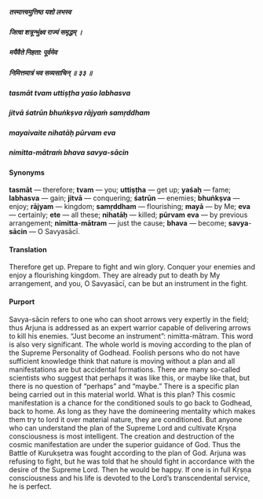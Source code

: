 ##### तस्मात्त्वमुत्तिष्ठ यशो लभस्व
##### जित्वा शत्रून्भुंक्ष्व राज्यं समृद्धम् ।
##### मयैवैते निहता: पूर्वमेव
##### निमित्तमात्रं भव सव्यसाचिन् ॥ ३३ ॥

##### tasmāt tvam uttiṣṭha yaśo labhasva
##### jitvā śatrūn bhuṅkṣva rājyaṁ samṛddham
##### mayaivaite nihatāḥ pūrvam eva
##### nimitta-mātraṁ bhava savya-sācin

#### Synonyms

**tasmāt** — therefore; **tvam** — you; **uttiṣṭha** — get up; **yaśaḥ** — fame; **labhasva** — gain; **jitvā** — conquering; **śatrūn** — enemies; **bhuṅkṣva** — enjoy; **rājyam** — kingdom; **samṛddham** — flourishing; **mayā** — by Me; **eva** — certainly; **ete** — all these; **nihatāḥ** — killed; **pūrvam** **eva** — by previous arrangement; **nimitta**-**mātram** — just the cause; **bhava** — become; **savya**-**sācin** — O Savyasācī.

#### Translation

Therefore get up. Prepare to fight and win glory. Conquer your enemies and enjoy a flourishing kingdom. They are already put to death by My arrangement, and you, O Savyasācī, can be but an instrument in the fight.

#### Purport

Savya-sācin refers to one who can shoot arrows very expertly in the field; thus Arjuna is addressed as an expert warrior capable of delivering arrows to kill his enemies. “Just become an instrument”: nimitta-mātram. This word is also very significant. The whole world is moving according to the plan of the Supreme Personality of Godhead. Foolish persons who do not have sufficient knowledge think that nature is moving without a plan and all manifestations are but accidental formations. There are many so-called scientists who suggest that perhaps it was like this, or maybe like that, but there is no question of “perhaps” and “maybe.” There is a specific plan being carried out in this material world. What is this plan? This cosmic manifestation is a chance for the conditioned souls to go back to Godhead, back to home. As long as they have the domineering mentality which makes them try to lord it over material nature, they are conditioned. But anyone who can understand the plan of the Supreme Lord and cultivate Kṛṣṇa consciousness is most intelligent. The creation and destruction of the cosmic manifestation are under the superior guidance of God. Thus the Battle of Kurukṣetra was fought according to the plan of God. Arjuna was refusing to fight, but he was told that he should fight in accordance with the desire of the Supreme Lord. Then he would be happy. If one is in full Kṛṣṇa consciousness and his life is devoted to the Lord’s transcendental service, he is perfect.